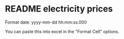 # README electricity prices

Format date: yyyy-mm-dd hh:mm:ss.000

You can paste this into excel in the "Format Cell" options.